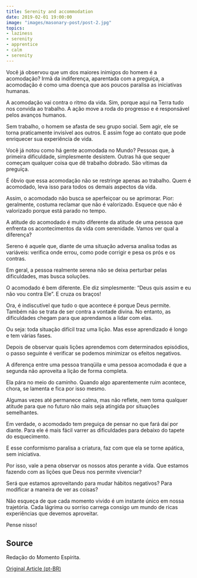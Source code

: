 ```yaml
---
title: Serenity and accommodation
date: 2019-02-01 19:00:00
image: "images/masonary-post/post-2.jpg"
topics: 
- laziness
- serenity
- apprentice
- calm
- serenity
---
```


Você já observou que um dos maiores inimigos do homem é a acomodação? Irmã da
indiferença, aparentada com a preguiça, a acomodação é como uma doença que aos
poucos paralisa as iniciativas humanas.

A acomodação vai contra o ritmo da vida. Sim, porque aqui na Terra tudo nos
convida ao trabalho. A ação move a roda do progresso e é responsável pelos
avanços humanos.

Sem trabalho, o homem se afasta de seu grupo social. Sem agir, ele se torna
praticamente invisível aos outros. E assim foge ao contato que pode enriquecer
sua experiência de vida.

Você já notou como há gente acomodada no Mundo? Pessoas que, à primeira
dificuldade, simplesmente desistem. Outras há que sequer começam qualquer coisa
que dê trabalho dobrado. São vítimas da preguiça.

É óbvio que essa acomodação não se restringe apenas ao trabalho. Quem é
acomodado, leva isso para todos os demais aspectos da vida.

Assim, o acomodado não busca se aperfeiçoar ou se aprimorar. Pior: geralmente,
costuma reclamar que não é valorizado. Esquece que não é valorizado porque está
parado no tempo.

A atitude do acomodado é muito diferente da atitude de uma pessoa que enfrenta
os acontecimentos da vida com serenidade. Vamos ver qual a diferença?

Sereno é aquele que, diante de uma situação adversa analisa todas as variáveis:
verifica onde errou, como pode corrigir e pesa os prós e os contras.

Em geral, a pessoa realmente serena não se deixa perturbar pelas dificuldades,
mas busca soluções.

O acomodado é bem diferente. Ele diz simplesmente: “Deus quis assim e eu não
vou contra Ele”. E cruza os braços!

Ora, é indiscutível que tudo o que acontece é porque Deus permite. Também não
se trata de ser contra a vontade divina. No entanto, as dificuldades chegam
para que aprendamos a lidar com elas.

Ou seja: toda situação difícil traz uma lição. Mas esse aprendizado é longo e
tem várias fases.

Depois de observar quais lições aprendemos com determinados episódios, o passo
seguinte é verificar se podemos minimizar os efeitos negativos.

A diferença entre uma pessoa tranqüila e uma pessoa acomodada é que a segunda
não aproveita a lição de forma completa.

Ela pára no meio do caminho. Quando algo aparentemente ruim acontece, chora, se
lamenta e fica por isso mesmo.

Algumas vezes até permanece calma, mas não reflete, nem toma qualquer atitude
para que no futuro não mais seja atingida por situações semelhantes.

Em verdade, o acomodado tem preguiça de pensar no que fará daí por diante. Para
ele é mais fácil varrer as dificuldades para debaixo do tapete do esquecimento.

E esse conformismo paralisa a criatura, faz com que ela se torne apática, sem
iniciativa.

Por isso, vale a pena observar os nossos atos perante a vida. Que estamos
fazendo com as lições que Deus nos permite vivenciar?

Será que estamos aproveitando para mudar hábitos negativos? Para modificar a
maneira de ver as coisas?

Não esqueça de que cada momento vivido é um instante único em nossa trajetória.
Cada lágrima ou sorriso carrega consigo um mundo de ricas experiências que
devemos aproveitar.

Pense nisso!


## Source
Redação do Momento Espírita.

[Original Article (pt-BR)](http://momento.com.br/pt/ler_texto.php?id=1641)
